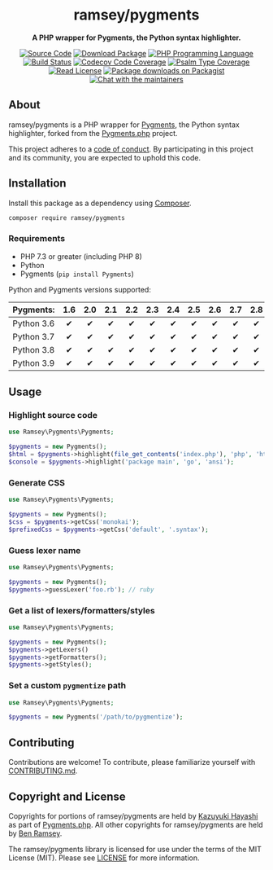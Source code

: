 <h1 align="center">ramsey/pygments</h1>

<p align="center">
    <strong>A PHP wrapper for Pygments, the Python syntax highlighter.</strong>
</p>

<p align="center">
    <a href="https://github.com/ramsey/pygments"><img src="http://img.shields.io/badge/source-ramsey/pygments-blue.svg?style=flat-square" alt="Source Code"></a>
    <a href="https://packagist.org/packages/ramsey/pygments"><img src="https://img.shields.io/packagist/v/ramsey/pygments.svg?style=flat-square&label=release" alt="Download Package"></a>
    <a href="https://php.net"><img src="https://img.shields.io/packagist/php-v/ramsey/pygments.svg?style=flat-square&colorB=%238892BF" alt="PHP Programming Language"></a>
    <a href="https://github.com/ramsey/pygments/actions?query=workflow%3ACI"><img src="https://img.shields.io/github/workflow/status/ramsey/pygments/CI?label=CI&logo=github&style=flat-square" alt="Build Status"></a>
    <a href="https://codecov.io/gh/ramsey/pygments"><img src="https://img.shields.io/codecov/c/gh/ramsey/pygments?label=codecov&logo=codecov&style=flat-square" alt="Codecov Code Coverage"></a>
    <a href="https://shepherd.dev/github/ramsey/pygments"><img src="https://img.shields.io/endpoint?style=flat-square&url=https%3A%2F%2Fshepherd.dev%2Fgithub%2Framsey%2Fpygments%2Fcoverage" alt="Psalm Type Coverage"></a>
    <a href="https://github.com/ramsey/pygments/blob/master/LICENSE"><img src="https://img.shields.io/packagist/l/ramsey/pygments.svg?style=flat-square&colorB=darkcyan" alt="Read License"></a>
    <a href="https://packagist.org/packages/ramsey/pygments/stats"><img src="https://img.shields.io/packagist/dt/ramsey/pygments.svg?style=flat-square&colorB=darkmagenta" alt="Package downloads on Packagist"></a>
    <a href="https://phpc.chat/channel/ramsey"><img src="https://img.shields.io/badge/phpc.chat-%23ramsey-darkslateblue?style=flat-square" alt="Chat with the maintainers"></a>
</p>

## About

ramsey/pygments is a PHP wrapper for [Pygments](https://pygments.org), the
Python syntax highlighter, forked from the
[Pygments.php](https://github.com/kzykhys/Pygments.php) project.

This project adheres to a [code of conduct](CODE_OF_CONDUCT.md).
By participating in this project and its community, you are expected to
uphold this code.

## Installation

Install this package as a dependency using [Composer](https://getcomposer.org).

``` bash
composer require ramsey/pygments
```

### Requirements

* PHP 7.3 or greater (including PHP 8)
* Python
* Pygments (`pip install Pygments`)

Python and Pygments versions supported:

| Pygments:  | 1.6 | 2.0 | 2.1 | 2.2 | 2.3 | 2.4 | 2.5 | 2.6 | 2.7 | 2.8 |
| :--------- | :-: | :-: | :-: | :-: | :-: | :-: | :-: | :-: | :-: | :-: |
| Python 3.6 | ✔   | ✔   | ✔   | ✔   | ✔   | ✔   | ✔   | ✔   | ✔   | ✔   |
| Python 3.7 | ✔   | ✔   | ✔   | ✔   | ✔   | ✔   | ✔   | ✔   | ✔   | ✔   |
| Python 3.8 | ✔   | ✔   | ✔   | ✔   | ✔   | ✔   | ✔   | ✔   | ✔   | ✔   |
| Python 3.9 | ✔   | ✔   | ✔   | ✔   | ✔   | ✔   | ✔   | ✔   | ✔   | ✔   |

## Usage

### Highlight source code

``` php
use Ramsey\Pygments\Pygments;

$pygments = new Pygments();
$html = $pygments->highlight(file_get_contents('index.php'), 'php', 'html');
$console = $pygments->highlight('package main', 'go', 'ansi');
```

### Generate CSS

``` php
use Ramsey\Pygments\Pygments;

$pygments = new Pygments();
$css = $pygments->getCss('monokai');
$prefixedCss = $pygments->getCss('default', '.syntax');
```

### Guess lexer name

``` php
use Ramsey\Pygments\Pygments;

$pygments = new Pygments();
$pygments->guessLexer('foo.rb'); // ruby
```

### Get a list of lexers/formatters/styles

``` php
use Ramsey\Pygments\Pygments;

$pygments = new Pygments();
$pygments->getLexers()
$pygments->getFormatters();
$pygments->getStyles();
```

### Set a custom `pygmentize` path

``` php
use Ramsey\Pygments\Pygments;

$pygments = new Pygments('/path/to/pygmentize');
```

## Contributing

Contributions are welcome! To contribute, please familiarize yourself with
[CONTRIBUTING.md](CONTRIBUTING.md).

## Copyright and License

Copyrights for portions of ramsey/pygments are held by
[Kazuyuki Hayashi](https://github.com/kzykhys) as part of
[Pygments.php](https://github.com/kzykhys/Pygments.php). All other copyrights
for ramsey/pygments are held by [Ben Ramsey](https://benramsey.com).

The ramsey/pygments library is licensed for use under the terms of the
MIT License (MIT). Please see [LICENSE](LICENSE) for more information.
